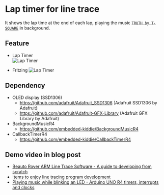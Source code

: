 # Lap timer for line trace

It shows the lap time at the end of each lap, playing the music [`TRUTH by T-SQUARE`](https://www.youtube.com/watch?v=FZaUPGjjA4c) in background.

## Feature

- Lap Timer  
  ![Lap Timer](https://embedded-kiddie.github.io/images/2024/03-16/arduino-lap-timer.jpg "Lap Timer")

- Fritzing
  ![Lap Timer](https://embedded-kiddie.github.io/images/2024/03-16/line_trace_lap_timer_breadboard.png)

## Dependency

- OLED display (SSD1306)
  - https://github.com/adafruit/Adafruit_SSD1306 (Adafruit SSD1306 by Adafruit)
  - https://github.com/adafruit/Adafruit-GFX-Library (Adafruit GFX Library by Adafruit)
- BackgroundMusicR4
  - https://github.com/embedded-kiddie/BackgroundMusicR4
- CallbackTimerR4
  - https://github.com/embedded-kiddie/CallbackTimerR4

## Demo video in blog post
  - [Beauto Rover ARM Line Trace Software - A guide to developing from scratch](https://bit.ly/45BrN0e)
  - [Items to enjoy line tracing program development](http://bit.ly/3RBIjaQ)
  - [Playing music while blinking an LED - Arduino UNO R4 timers, interrupts and clocks](https://bit.ly/3VQQAdj)
